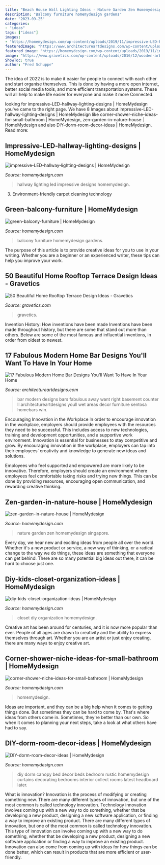 ```yaml
---
title: "Beach House Wall Lighting Ideas - Nature Garden Zen Homemydesign Singapore"
description: "Balcony furniture homemydesign gardens"
date: "2023-09-25"
categories:
- "ideas"
tags: ["ideas"]
images:
- "https://homemydesign.com/wp-content/uploads/2019/11/impressive-LED-hallway-lighting-designs.jpg"
featuredImage: "https://www.architectureartdesigns.com/wp-content/uploads/2016/06/17-Fabulous-Modern-Home-Bar-Designs-Youll-Want-To-Have-In-Your-Home-Right-Away-5.jpg"
featured_image: "https://homemydesign.com/wp-content/uploads/2019/11/impressive-LED-hallway-lighting-designs.jpg"
image: "https://www.gravetics.com/wp-content/uploads/2016/12/wooden-arbor-and-yellow-lighting.jpg"
ShowToc: true
author: "Fred Schuppe"
---
```



The idea of 2022 is to make it easier for people to connect with each other and start organise themselves. This is done by having a more open internet, better social media tools, and more efficient transportation systems. These will all help to make life easier for everyone and make it more Connected.

	

		
looking for impressive-LED-hallway-lighting-designs | HomeMydesign you've came to the right page. We have 8 Images about impressive-LED-hallway-lighting-designs | HomeMydesign like corner-shower-niche-ideas-for-small-bathroom | HomeMydesign, zen-garden-in-nature-house | HomeMydesign and also DIY-dorm-room-decor-ideas | HomeMydesign. Read more:
		
    
## Impressive-LED-hallway-lighting-designs | HomeMydesign

<img loading=lazy src="https://homemydesign.com/wp-content/uploads/2019/11/impressive-LED-hallway-lighting-designs.jpg" onerror="this.onerror=null;this.src='https://tse2.mm.bing.net/th?id=OIP.sfkEJilfeihErDLisMqFgAHaMh&amp;pid=15.1';" alt="impressive-LED-hallway-lighting-designs | HomeMydesign">

_Source: homemydesign.com_

>hallway lighting led impressive designs homemydesign. 

	

3. Environment-friendly carpet cleaning technology 

    
## Green-balcony-furniture | HomeMydesign

<img loading=lazy src="https://homemydesign.com/wp-content/uploads/2014/02/green-balcony-furniture.jpg" onerror="this.onerror=null;this.src='https://tse1.mm.bing.net/th?id=OIP.1_41uJy_Op0iSCl2H3LE7AHaJ4&amp;pid=15.1';" alt="green-balcony-furniture | HomeMydesign">

_Source: homemydesign.com_

>balcony furniture homemydesign gardens. 

	

The purpose of this article is to provide creative ideas for you to use in your writing. Whether you are a beginner or an experienced writer, these tips can help you improve your work.

    
## 50 Beautiful Home Rooftop Terrace Design Ideas - Gravetics

<img loading=lazy src="https://www.gravetics.com/wp-content/uploads/2016/12/wooden-arbor-and-yellow-lighting.jpg" onerror="this.onerror=null;this.src='https://tse4.mm.bing.net/th?id=OIP.PJ2uN1Cf8XEEGi9N85aTEAHaH_&amp;pid=15.1';" alt="50 Beautiful Home Rooftop Terrace Design Ideas - Gravetics">

_Source: gravetics.com_

>gravetics. 

	

Invention History: How inventions have been made
Inventions have been made throughout history, but there are some that stand out more than others. Below are some of the most famous and influential inventions, in order from oldest to newest.

    
## 17 Fabulous Modern Home Bar Designs You&#039;ll Want To Have In Your Home

<img loading=lazy src="https://www.architectureartdesigns.com/wp-content/uploads/2016/06/17-Fabulous-Modern-Home-Bar-Designs-Youll-Want-To-Have-In-Your-Home-Right-Away-5.jpg" onerror="this.onerror=null;this.src='https://tse1.mm.bing.net/th?id=OIP.aTnOXmowrYedEX8Fwy6deAHaNS&amp;pid=15.1';" alt="17 Fabulous Modern Home Bar Designs You&#039;ll Want To Have In Your Home">

_Source: architectureartdesigns.com_

>bar modern designs bars fabulous away want right basement counter ll architectureartdesigns youll wet areas decor furniture sentosa homebars win. 

	

Encouraging Innovation in the Workplace
In order to encourage innovation in the workplace, employers should provide employees with the resources they need to be successful. This includes access to new technologies, training and development opportunities, and a supportive work environment.
Innovation is essential for businesses to stay competitive and grow. By encouraging innovation in the workplace, employers can tap into their employees’ creativity and knowledge to generate new ideas and solutions.

Employees who feel supported and empowered are more likely to be innovative. Therefore, employers should create an environment where employees feel comfortable taking risks and trying new things. This can be done by providing resources, encouraging open communication, and rewarding creative thinking.

    
## Zen-garden-in-nature-house | HomeMydesign

<img loading=lazy src="https://homemydesign.com/wp-content/uploads/2014/02/zen-garden-in-nature-house.jpeg" onerror="this.onerror=null;this.src='https://tse2.mm.bing.net/th?id=OIP.AYBduDIyZ-HeNDAKcCE8cAHaLH&amp;pid=15.1';" alt="zen-garden-in-nature-house | HomeMydesign">

_Source: homemydesign.com_

>nature garden zen homemydesign singapore. 

	

Every day, we hear new and exciting ideas from people all over the world. Whether it's a new product or service, a new way of thinking, or a radical change to the way we do things, these ideas are something that everyone can get behind. There are so many potential big ideas out there, it can be hard to choose just one.

    
## Diy-kids-closet-organization-ideas | HomeMydesign

<img loading=lazy src="https://homemydesign.com/wp-content/uploads/2015/12/diy-kids-closet-organization-ideas.jpg" onerror="this.onerror=null;this.src='https://tse4.mm.bing.net/th?id=OIP.yYpspr1RetT4Sd-WcwkpkAHaLH&amp;pid=15.1';" alt="diy-kids-closet-organization-ideas | HomeMydesign">

_Source: homemydesign.com_

>closet diy organization homemydesign. 

	

Creative art has been around for centuries, and it is now more popular than ever. People of all ages are drawn to creativity and the ability to express themselves through art. Whether you are an artist or just enjoy creating, there are many ways to enjoy creative art.

    
## Corner-shower-niche-ideas-for-small-bathroom | HomeMydesign

<img loading=lazy src="https://homemydesign.com/wp-content/uploads/2019/10/corner-shower-niche-ideas-for-small-bathroom.jpg" onerror="this.onerror=null;this.src='https://tse1.mm.bing.net/th?id=OIP.iGmlXk7XMTeja77OllKoMgHaLG&amp;pid=15.1';" alt="corner-shower-niche-ideas-for-small-bathroom | HomeMydesign">

_Source: homemydesign.com_

>homemydesign. 

	

Ideas are important, and they can be a big help when it comes to getting things done. But sometimes they can be hard to come by. That's where ideas from others come in. Sometimes, they're better than our own. So when it comes to planning your next steps, take a look at what others have had to say.

    
## DIY-dorm-room-decor-ideas | HomeMydesign

<img loading=lazy src="https://homemydesign.com/wp-content/uploads/2015/03/DIY-dorm-room-decor-ideas.jpg" onerror="this.onerror=null;this.src='https://tse2.mm.bing.net/th?id=OIP.mgWVm2yfsVedJ5KkyFV-5gHaJ4&amp;pid=15.1';" alt="DIY-dorm-room-decor-ideas | HomeMydesign">

_Source: homemydesign.com_

>diy dorm canopy bed decor beds bedroom rustic homemydesign curtains decorating bedrooms interior collect rooms latest headboard later. 

	

What is innovation?
Innovation is the process of modifying or creating something new. There are many different types of innovation, but one of the most common is called technology innovation. Technology innovation involves coming up with a new way to do something, whether that be developing a new product, designing a new software application, or finding a way to improve an existing product.
There are many different types of innovation, but one of the most common is called technology innovation. This type of innovation can involve coming up with a new way to do something, whether that be developing a new product, designing a new software application or finding a way to improve an existing product. Innovation can also come from coming up with ideas for how things can be done better, which can result in products that are more efficient or user-friendly.

